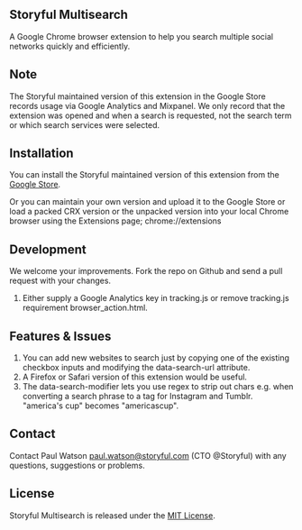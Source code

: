 ## Storyful Multisearch

A Google Chrome browser extension to help you search multiple social networks quickly and
efficiently.

## Note

The Storyful maintained version of this extension in the Google Store records usage via Google Analytics
and Mixpanel. We only record that the extension was opened and when a search is requested, not the search 
term or which search services were selected.

## Installation

You can install the Storyful maintained version of this extension from the [Google Store](https://chrome.google.com/webstore/detail/storyful-multisearch/hkglibabhninbjmaccpajiakojeacnaf).

Or you can maintain your own version and upload it to the Google Store or load a packed CRX version
or the unpacked version into your local Chrome browser using the Extensions page;
chrome://extensions

## Development

We welcome your improvements. Fork the repo on Github and send a pull request with your changes.

1. Either supply a Google Analytics key in tracking.js or remove tracking.js requirement browser_action.html.

## Features & Issues

1. You can add new websites to search just by copying one of the existing checkbox inputs and
modifying the data-search-url attribute.
2. A Firefox or Safari version of this extension would be useful.
3. The data-search-modifier lets you use regex to strip out chars e.g. when converting a search phrase
to a tag for Instagram and Tumblr. "america's cup" becomes "americascup".

## Contact

Contact Paul Watson <paul.watson@storyful.com> (CTO @Storyful) with any questions, suggestions or problems.

## License

Storyful Multisearch is released under the [MIT License](http://www.opensource.org/licenses/MIT).
